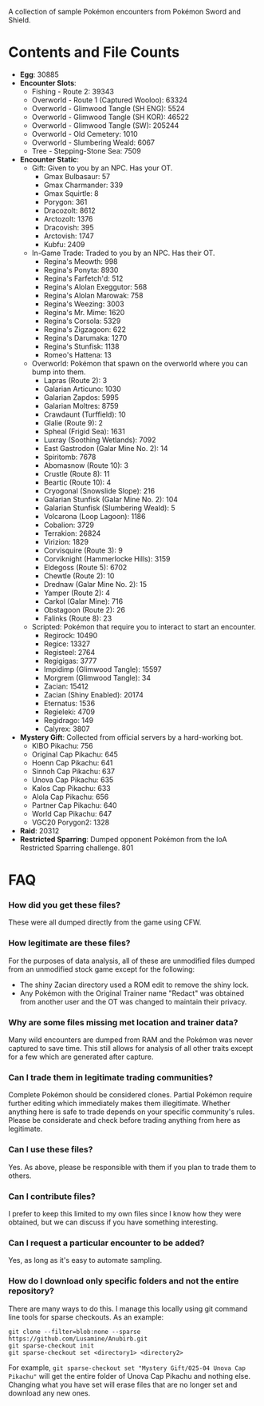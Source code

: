 A collection of sample Pokémon encounters from Pokémon Sword and Shield.

# Contents and File Counts
* **Egg**: 30885
* **Encounter Slots**:
    * Fishing - Route 2: 39343
    * Overworld - Route 1 (Captured Wooloo): 63324
    * Overworld - Glimwood Tangle (SH ENG): 5524
    * Overworld - Glimwood Tangle (SH KOR): 46522
    * Overworld - Glimwood Tangle (SW): 205244
    * Overworld - Old Cemetery: 1010
    * Overworld - Slumbering Weald: 6067
    * Tree - Stepping-Stone Sea: 7509
* **Encounter Static**:
    * Gift: Given to you by an NPC. Has your OT.
        * Gmax Bulbasaur: 57
        * Gmax Charmander: 339
        * Gmax Squirtle: 8
        * Porygon: 361
        * Dracozolt: 8612
        * Arctozolt: 1376
        * Dracovish: 395
        * Arctovish: 1747
        * Kubfu: 2409
    * In-Game Trade: Traded to you by an NPC. Has their OT.
        * Regina's Meowth: 998
        * Regina's Ponyta: 8930
        * Regina's Farfetch'd: 512
        * Regina's Alolan Exeggutor: 568
        * Regina's Alolan Marowak: 758
        * Regina's Weezing: 3003
        * Regina's Mr. Mime: 1620
        * Regina's Corsola: 5329
        * Regina's Zigzagoon: 622
        * Regina's Darumaka: 1270
        * Regina's Stunfisk: 1138
        * Romeo's Hattena: 13
    * Overworld: Pokémon that spawn on the overworld where you can bump into them.
        * Lapras (Route 2): 3
        * Galarian Articuno: 1030
        * Galarian Zapdos: 5995
        * Galarian Moltres: 8759
        * Crawdaunt (Turffield): 10
        * Glalie (Route 9): 2
        * Spheal (Frigid Sea): 1631
        * Luxray (Soothing Wetlands): 7092
        * East Gastrodon (Galar Mine No. 2): 14
        * Spiritomb: 7678
        * Abomasnow (Route 10): 3
        * Crustle (Route 8): 11
        * Beartic (Route 10): 4
        * Cryogonal (Snowslide Slope): 216
        * Galarian Stunfisk (Galar Mine No. 2): 104
        * Galarian Stunfisk (Slumbering Weald): 5
        * Volcarona (Loop Lagoon): 1186
        * Cobalion: 3729
        * Terrakion: 26824
        * Virizion: 1829
        * Corvisquire (Route 3): 9
        * Corviknight (Hammerlocke Hills): 3159
        * Eldegoss (Route 5): 6702
        * Chewtle (Route 2): 10
        * Drednaw (Galar Mine No. 2): 15
        * Yamper (Route 2): 4
        * Carkol (Galar Mine): 716
        * Obstagoon (Route 2): 26
        * Falinks (Route 8): 23
    * Scripted: Pokémon that require you to interact to start an encounter.
        * Regirock: 10490
        * Regice: 13327
        * Registeel: 2764
        * Regigigas: 3777
        * Impidimp (Glimwood Tangle): 15597
        * Morgrem (Glimwood Tangle): 34
        * Zacian: 15412
        * Zacian (Shiny Enabled): 20174
        * Eternatus: 1536
        * Regieleki: 4709
        * Regidrago: 149
        * Calyrex: 3807
* **Mystery Gift**: Collected from official servers by a hard-working bot.
    * KIBO Pikachu: 756
    * Original Cap Pikachu: 645
	* Hoenn Cap Pikachu: 641
	* Sinnoh Cap Pikachu: 637
	* Unova Cap Pikachu: 635
	* Kalos Cap Pikachu: 633
	* Alola Cap Pikachu: 656
	* Partner Cap Pikachu: 640
	* World Cap Pikachu: 647
    * VGC20 Porygon2: 1328
* **Raid**: 20312
* **Restricted Sparring**: Dumped opponent Pokémon from the IoA Restricted Sparring challenge. 801

# FAQ

### How did you get these files?  
These were all dumped directly from the game using CFW.

### How legitimate are these files?  
For the purposes of data analysis, all of these are unmodified files dumped from an unmodified stock game except for the following:  
* The shiny Zacian directory used a ROM edit to remove the shiny lock.
* Any Pokémon with the Original Trainer name "Redact" was obtained from another user and the OT was changed to maintain their privacy.

### Why are some files missing met location and trainer data?  
Many wild encounters are dumped from RAM and the Pokémon was never captured to save time. This still allows for analysis of all other traits except for a few which are generated after capture.

### Can I trade them in legitimate trading communities?  
Complete Pokémon should be considered clones. Partial Pokémon require further editing which immediately makes them illegitimate. Whether anything here is safe to trade depends on your specific community's rules. Please be considerate and check before trading anything from here as legitimate.

### Can I use these files?  
Yes. As above, please be responsible with them if you plan to trade them to others.

### Can I contribute files?  
I prefer to keep this limited to my own files since I know how they were obtained, but we can discuss if you have something interesting.

### Can I request a particular encounter to be added?  
Yes, as long as it's easy to automate sampling.

### How do I download only specific folders and not the entire repository?  
There are many ways to do this. I manage this locally using git command line tools for sparse checkouts.  As an example:  
```
git clone --filter=blob:none --sparse https://github.com/Lusamine/Anubirb.git
git sparse-checkout init
git sparse-checkout set <directory1> <directory2>
```
For example, `git sparse-checkout set "Mystery Gift/025-04 Unova Cap Pikachu"` will get the entire folder of Unova Cap Pikachu and nothing else. Changing what you have set will erase files that are no longer set and download any new ones.
